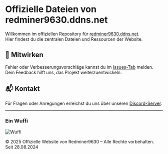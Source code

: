 # Offizielle Dateien von redminer9630.ddns.net

Willkommen im offiziellen Repository für [redminer9630.ddns.net](https://redminer9630.ddns.net).  
Hier findest du die zentralen Dateien und Ressourcen der Website.

## 🚀 Mitwirken

Fehler oder Verbesserungsvorschläge kannst du im [Issues-Tab](https://github.com/Redminer9630de/Redminer9630/issues) melden.  
Dein Feedback hilft uns, das Projekt weiterzuentwickeln.

## 📬 Kontakt

Für Fragen oder Anregungen erreichst du uns über unseren [Discord-Server](https://discord.com/invite/uRNX47tYrX).

---

### Ein Wuffi

![Wuffi](https://upload.wikimedia.org/wikipedia/commons/thumb/6/6e/Golde33443.jpg/440px-Golde33443.jpg)

© 2025 Offizielle Website von Redminer9630 – Alle Rechte vorbehalten. Seit 28.08.2024
